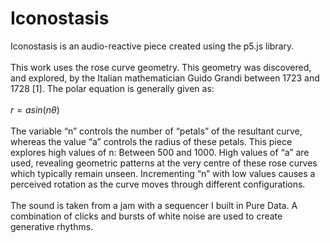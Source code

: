 # Iconostasis

Iconostasis is an audio-reactive piece created using the p5.js library.\
\
This work uses the rose curve geometry. This geometry was discovered, and explored, by the Italian
mathematician Guido Grandi between 1723 and 1728 [1]. The polar equation is generally given as:\
\
$r = asin(n\theta)$
\
\
The variable “n” controls the number of “petals” of the resultant curve, whereas the value “a” controls the radius of these petals. This piece explores high values of n: Between 500 and 1000. High values of “a” are used, revealing geometric patterns at the very centre of these rose curves which typically remain unseen. Incrementing “n” with low values causes a perceived rotation as the curve moves through different configurations.
\
\
The sound is taken from a jam with a sequencer I built in Pure Data. A combination of clicks and bursts of white noise are used to create generative rhythms. 
